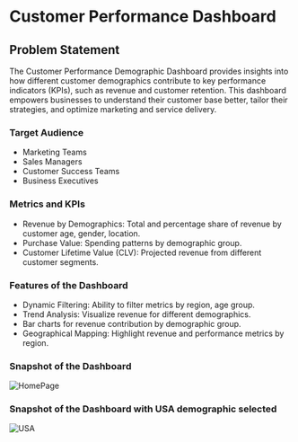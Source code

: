 

# Customer Performance Dashboard

## Problem Statement

The Customer Performance Demographic Dashboard provides insights into how different customer demographics contribute to key performance indicators (KPIs), such as revenue and customer retention. This dashboard empowers businesses to understand their customer base better, tailor their strategies, and optimize marketing and service delivery.

### Target Audience

- Marketing Teams
- Sales Managers
- Customer Success Teams
- Business Executives

### Metrics and KPIs
- Revenue by Demographics: Total and percentage share of revenue by customer age, gender, location.
- Purchase Value: Spending patterns by demographic group.
- Customer Lifetime Value (CLV): Projected revenue from different customer segments.

### Features of the Dashboard
- Dynamic Filtering: Ability to filter metrics by region, age group.
- Trend Analysis: Visualize revenue for different demographics.
- Bar charts for revenue contribution by demographic group.
- Geographical Mapping: Highlight revenue and performance metrics by region.

### Snapshot of the Dashboard
![HomePage](https://github.com/user-attachments/assets/5c63e044-956e-4aff-8420-b833d067a3c3)

### Snapshot of the Dashboard with USA demographic selected
![USA](https://github.com/user-attachments/assets/c1f1484a-7ff0-4b73-9d93-fbcfb126e281)
